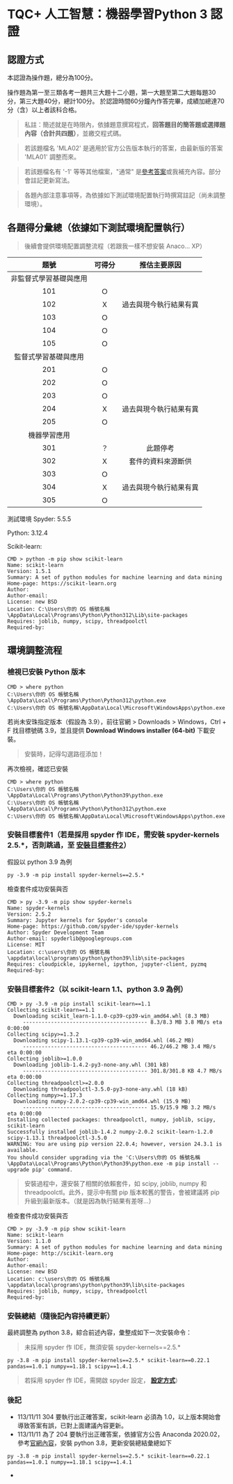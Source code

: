 # **TQC+ 人工智慧：機器學習Python 3** 認證

## 認證方式

本認證為操作題，總分為100分。

操作題為第一至三類各考一題共三大題十二小題，第一大題至第二大題每題30分，第三大題40分，總計100分。
於認證時間60分鐘內作答完畢，成績加總達70分（含）以上者該科合格。

> 私註：簡述就是在時限內，依據題意撰寫程式，**回答題目的簡答題或選擇題內容（合計共四題）**，並繳交程式碼。

> 若該題檔名 'MLA02' 是適用於官方公告版本執行的答案，由最新版的答案 'MLA01' 調整而來。

> 若該題檔名有 '-1' 等等其他檔案，"通常" 是[參考答案](https://github.com/babymlin/TQC_AI_Licence/tree/main)或我補充內容。部分會註記更新寫法。

> 各題內部注意事項等，為依據如下測試環境配置執行時撰寫註記（尚未調整環境）。

## 各題得分彙總（依據如下測試環境配置執行）

> 後續會提供環境配置調整流程（若跟我一樣不想安裝 Anaco... XP）

|題號|可得分|推估主要原因|
|:-:|:-:|:-:|
|非監督式學習基礎與應用|
|101|Ｏ||
|102|Ｘ|過去與現今執行結果有異|
|103|Ｏ||
|104|Ｏ||
|105|Ｏ||
|監督式學習基礎與應用|
|201|Ｏ||
|202|Ｏ||
|203|Ｏ||
|204|Ｘ|過去與現今執行結果有異|
|205|Ｏ||
|機器學習應用|
|301|？|此題停考|
|302|Ｘ|套件的資料來源斷供|
|303|Ｏ||
|304|Ｘ|過去與現今執行結果有異|
|305|Ｏ||

測試環境
Spyder: 5.5.5

Python: 3.12.4

Scikit-learn:
```
CMD > python -m pip show scikit-learn
Name: scikit-learn
Version: 1.5.1
Summary: A set of python modules for machine learning and data mining
Home-page: https://scikit-learn.org
Author:
Author-email:
License: new BSD
Location: C:\Users\你的 OS 帳號名稱\AppData\Local\Programs\Python\Python312\Lib\site-packages
Requires: joblib, numpy, scipy, threadpoolctl
Required-by:

```

## 環境調整流程

### 檢視已安裝 Python 版本
```
CMD > where python
C:\Users\你的 OS 帳號名稱\AppData\Local\Programs\Python\Python312\python.exe
C:\Users\你的 OS 帳號名稱\AppData\Local\Microsoft\WindowsApps\python.exe

```

若尚未安珠指定版本（假設為 3.9），前往官網 > Downloads > Windows，Ctrl + F 找目標號碼 3.9，並且提供 **Download Windows installer (64-bit)** 下載安裝。
> 安裝時，記得勾選路徑添加！

再次檢視，確認已安裝
```
CMD > where python
C:\Users\你的 OS 帳號名稱\AppData\Local\Programs\Python\Python39\python.exe
C:\Users\你的 OS 帳號名稱\AppData\Local\Programs\Python\Python312\python.exe
C:\Users\你的 OS 帳號名稱\AppData\Local\Microsoft\WindowsApps\python.exe

```

### 安裝目標套件1（若是採用 spyder 作 IDE，需安裝 spyder-kernels 2.5.*，否則跳過，至 **[安裝目標套件2](https://github.com/Li732375/TQC-plus_Artificial-Intelligence-Machine-Learning_Python3/blob/master/README.md#%E5%AE%89%E8%A3%9D%E7%9B%AE%E6%A8%99%E5%A5%97%E4%BB%B62%E4%BB%A5-scikit-learn-11-%E7%82%BA%E4%BE%8B)**） 

假設以 python 3.9 為例
```
py -3.9 -m pip install spyder-kernels==2.5.*
```

檢查套件成功安裝與否
```
CMD > py -3.9 -m pip show spyder-kernels
Name: spyder-kernels
Version: 2.5.2
Summary: Jupyter kernels for Spyder's console
Home-page: https://github.com/spyder-ide/spyder-kernels
Author: Spyder Development Team
Author-email: spyderlib@googlegroups.com
License: MIT
Location: c:\users\你的 OS 帳號名稱\appdata\local\programs\python\python39\lib\site-packages
Requires: cloudpickle, ipykernel, ipython, jupyter-client, pyzmq
Required-by:

```

### 安裝目標套件2（以 scikit-learn 1.1、python 3.9 為例） 
```
CMD > py -3.9 -m pip install scikit-learn==1.1
Collecting scikit-learn==1.1
  Downloading scikit_learn-1.1.0-cp39-cp39-win_amd64.whl (8.3 MB)
     ---------------------------------------- 8.3/8.3 MB 3.8 MB/s eta 0:00:00
Collecting scipy>=1.3.2
  Downloading scipy-1.13.1-cp39-cp39-win_amd64.whl (46.2 MB)
     ---------------------------------------- 46.2/46.2 MB 3.4 MB/s eta 0:00:00
Collecting joblib>=1.0.0
  Downloading joblib-1.4.2-py3-none-any.whl (301 kB)
     ---------------------------------------- 301.8/301.8 KB 4.7 MB/s eta 0:00:00
Collecting threadpoolctl>=2.0.0
  Downloading threadpoolctl-3.5.0-py3-none-any.whl (18 kB)
Collecting numpy>=1.17.3
  Downloading numpy-2.0.2-cp39-cp39-win_amd64.whl (15.9 MB)
     ---------------------------------------- 15.9/15.9 MB 3.2 MB/s eta 0:00:00
Installing collected packages: threadpoolctl, numpy, joblib, scipy, scikit-learn
Successfully installed joblib-1.4.2 numpy-2.0.2 scikit-learn-1.2.0 scipy-1.13.1 threadpoolctl-3.5.0
WARNING: You are using pip version 22.0.4; however, version 24.3.1 is available.
You should consider upgrading via the 'C:\Users\你的 OS 帳號名稱\AppData\Local\Programs\Python\Python39\python.exe -m pip install --upgrade pip' command.

```

> 安裝過程中，還安裝了相關的依賴套件，如 scipy, joblib, numpy 和 threadpoolctl。此外，提示中有關 pip 版本較舊的警告，會被建議將 pip 升級到最新版本。（就是因為執行結果有差呀...）


檢查套件成功安裝與否
```
CMD > py -3.9 -m pip show scikit-learn
Name: scikit-learn
Version: 1.1.0
Summary: A set of python modules for machine learning and data mining
Home-page: http://scikit-learn.org
Author:
Author-email:
License: new BSD
Location: c:\users\你的 OS 帳號名稱\appdata\local\programs\python\python39\lib\site-packages
Requires: joblib, numpy, scipy, threadpoolctl
Required-by:

```

### 安裝總結（隨後記內容持續更新）
最終調整為 python 3.8，綜合前述內容，彙整成如下一次安裝命令：
> 未採用 spyder 作 IDE，無須安裝 spyder-kernels==2.5.* 

```
py -3.8 -m pip install spyder-kernels==2.5.* scikit-learn==0.22.1 pandas==1.0.1 numpy==1.18.1 scipy==1.4.1
```

> 若採用 spyder 作 IDE，需開啟 spyder 設定， **[設定方式](https://youtu.be/miJOoagmWAw)**） 


### 後記
+ 113/11/11 304 要執行出正確答案，scikit-learn 必須為 1.0，以上版本開始會導致答案有誤，已對上面建議內容更新。
+ 113/11/11 為了 204 要執行出正確答案，依據官方公告 Anaconda 2020.02，參考[官網內容](https://docs.anaconda.com/anaconda/release-notes/#anaconda-2020-02-mar-11-2020)，安裝 python 3.8，更新安裝總結彙總如下
```
py -3.8 -m pip install spyder-kernels==2.5.* scikit-learn==0.22.1 pandas==1.0.1 numpy==1.18.1 scipy==1.4.1
```

+ 

